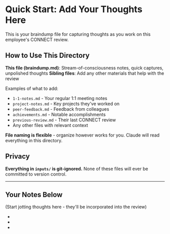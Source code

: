 # Quick Start: Add Your Thoughts Here

This is your braindump file for capturing thoughts as you work on this employee's CONNECT review.

## How to Use This Directory

**This file (braindump.md)**: Stream-of-consciousness notes, quick captures, unpolished thoughts
**Sibling files**: Add any other materials that help with the review

Examples of what to add:
- `1-1-notes.md` - Your regular 1:1 meeting notes
- `project-notes.md` - Key projects they've worked on
- `peer-feedback.md` - Feedback from colleagues
- `achievements.md` - Notable accomplishments
- `previous-review.md` - Their last CONNECT review
- Any other files with relevant context

**File naming is flexible** - organize however works for you. Claude will read everything in this directory.

## Privacy

**Everything in `inputs/` is git-ignored.** None of these files will ever be committed to version control.

---

## Your Notes Below

(Start jotting thoughts here - they'll be incorporated into the review)

-
-
-
